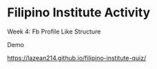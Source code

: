 # Filipino Institute Activity

Week 4: Fb Profile Like Structure


Demo

https://lazean214.github.io/filipino-institute-quiz/
